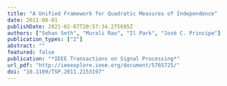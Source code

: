 ```yaml
---
title: "A Unified Framework for Quadratic Measures of Independence"
date: 2011-08-01
publishDate: 2021-02-07T20:57:34.275695Z
authors: ["Sohan Seth", "Murali Rao", "Il Park", "José C. Principe"]
publication_types: ["2"]
abstract: ""
featured: false
publication: "*IEEE Transactions on Signal Processing*"
url_pdf: "http://ieeexplore.ieee.org/document/5765725/"
doi: "10.1109/TSP.2011.2153197"
---
```



